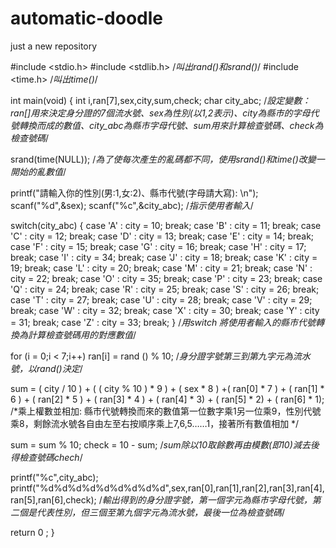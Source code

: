 # automatic-doodle
just a new repository

#include <stdio.h>
#include <stdlib.h> /*叫出rand()和srand()*/
#include <time.h> /*叫出time()*/

int main(void)
{
 int i,ran[7],sex,city,sum,check;
 char city_abc;
/*設定變數：ran[]用來決定身分證的7個流水號、sex為性別(以1,2表示)、city為縣市的字母代號轉換而成的數值、city_abc為縣市字母代號、sum用來計算檢查號碼、check為檢查號碼*/

 srand(time(NULL));
 /*為了使每次產生的亂碼都不同，使用srand()和time()改變一開始的亂數值*/
 
 printf("請輸入你的性別(男:1,女:2)、縣市代號(字母請大寫): \n");
 scanf("%d",&sex);
 scanf("%c",&city_abc);
 /*指示使用者輸入*/
 
 switch(city_abc)
 {
     case 'A' : city = 10;
     break;
     case 'B' : city = 11;
     break;
     case 'C' : city = 12;
     break;
     case 'D' : city = 13;
     break;
     case 'E' : city = 14;
     break;
     case 'F' : city = 15;
     break;
     case 'G' : city = 16;
     break;
     case 'H' : city = 17;
     break;
     case 'I' : city = 34;
     break;
     case 'J' : city = 18;
     break;
     case 'K' : city = 19;
     break;
     case 'L' : city = 20;
     break;
     case 'M' : city = 21;
     break;
     case 'N' : city = 22;
     break;
     case 'O' : city = 35;
     break;
     case 'P' : city = 23;
     break;
     case 'Q' : city = 24;
     break;
     case 'R' : city = 25;
     break;
     case 'S' : city = 26;
     break;
     case 'T' : city = 27;
     break;
     case 'U' : city = 28;
     break;
     case 'V' : city = 29;
     break;
     case 'W' : city = 32;
     break;
     case 'X' : city = 30;
     break;
     case 'Y' : city = 31;
     break;
     case 'Z' : city = 33;
     break;
  }
/*用switch 將使用者輸入的縣市代號轉換為計算檢查號碼用的對應數值*/

 for (i = 0;i < 7;i++)
 ran[i] = rand () % 10;
 /*身分證字號第三到第九字元為流水號，以rand()決定*/

 sum = ( city / 10 ) + ( ( city % 10 ) * 9 ) + ( sex * 8 ) +( ran[0] * 7 ) +
    ( ran[1] * 6 ) + ( ran[2] * 5 ) + ( ran[3] * 4 ) + ( ran[4] * 3) +
    ( ran[5] * 2) + ( ran[6] * 1);
/*乘上權數並相加: 縣市代號轉換而來的數值第一位數字乘1另一位乘9，性別代號乘8，剩餘流水號各自由左至右按順序乘上7,6,5……1，接著所有數值相加 */

 sum = sum % 10;
 check = 10 - sum;
 /*sum除以10取餘數再由模數(即10)減去後得檢查號碼chech*/

 printf("%c",city_abc);
printf("%d%d%d%d%d%d%d%d%d",sex,ran[0],ran[1],ran[2],ran[3],ran[4],ran[5],ran[6],check);
 /*輸出得到的身分證字號，第一個字元為縣市字母代號，第二個是代表性別，但三個至第九個字元為流水號，最後一位為檢查號碼*/

 return 0 ;
}
